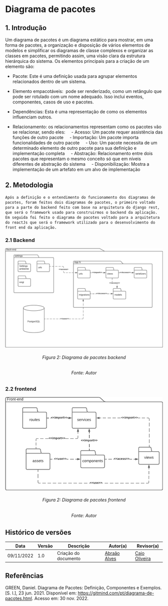 # Diagrama de pacotes

## 1. Introdução
Um diagrama de pacotes é um diagrama estático para mostrar, em uma forma de pacotes, a organização e disposição de vários elementos de modelos e simplificar os diagramas de classe complexos e organizar as classes em pacotes, permitindo assim, uma visão clara da estrutura hierárquica do sistema.
Os elementos principais para a criação de um elemento são:  

- Pacote: Este é uma definição usada para agrupar elementos relacionados dentro de um sistema.
- Elemento empacotáveis:  pode ser renderizado, como um retângulo que pode ser rotulado com um nome adequado. Isso inclui eventos, componentes, casos de uso e pacotes.
- Dependências: Esta é uma representação de como os elementos influenciam outros.

- Relacionamento: os relacionamentos representam como os pacotes vão se relacionar, sendo eles: 
    - Acesso: Um pacote requer assistência das funções de outro pacote
    - Importação: Um pacote importa funcionalidades de outro pacote
    - Uso: Um pacote necessita de um determinado elemento de outro pacote para sua definição e implementação completa
    - Abstração: Relacionamento entre dois pacotes que representam o mesmo conceito só que em níveis diferentes de abstração do sistema
    - Disponibilização: Mostra a implementação de um artefato em um alvo de implementação

## 2. Metodologia
    Após a definição e o entendimento do funcionamento dos diagramas de pacotes, foram feitos dois diagramas de pacotes, o primeiro voltado para a parte do backend feito com base na arquitetura do django rest, que será o framework usado para construirmos o backend da aplicação. Em seguida foi feito o diagrama de pacotes voltado para a arquitetura do reactJs que será o framework utilizado para o desenvolvimento do front end da aplicação.  

### 2.1 Backend

![Diagrama de pacotes backend](../../assets/diagrama_pacotes_back.png)

<h6 align = "center">Figura 2: Diagrama de pacotes backend</h6>
<h6 align = "center">Fonte: Autor</h6>

### 2.2 frontend


![Diagrama de pacotes frontend](../../assets/diagrama_pacotes_front.png)
<h6 align = "center">Figura 2: Diagrama de pacotes frontend</h6>
<h6 align = "center">Fonte: Autor</h6>


## Histórico de versões
|    Data    | Versão |      Descrição       |                   Autor(a)                    |                   Revisor(a)                    |
| ---------- | ------ | -------------------- | --------------------------------------------- | ----------------------------------------------- |
| 09/11/2022 | 1.0    | Criação do documento | [Abraão Alves](https://github.com/Abraao1231) | [Caio Oliveira](https://github.com/oCaioOliveira)   |


## Referências 

GREEN, Daniel. Diagrama de Pacotes: Definição, Componentes e Exemplos. [S. l.], 23 jun. 2021. Disponível em: https://gitmind.com/pt/diagrama-de-pacotes.html. Acesso em: 30 nov. 2022.